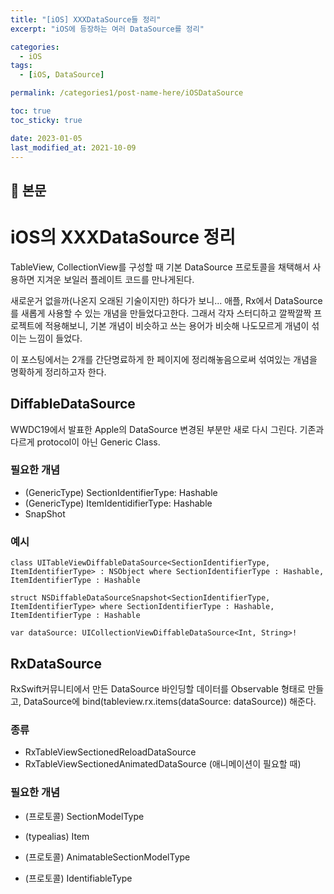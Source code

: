 ```yaml
---
title: "[iOS] XXXDataSource들 정리"
excerpt: "iOS에 등장하는 여러 DataSource를 정리"

categories:
  - iOS
tags:
  - [iOS, DataSource]

permalink: /categories1/post-name-here/iOSDataSource

toc: true
toc_sticky: true

date: 2023-01-05
last_modified_at: 2021-10-09
---
```


## 🦥 본문

# iOS의 XXXDataSource 정리

TableView, CollectionView를 구성할 때 기본 DataSource 프로토콜을 채택해서 사용하면 지겨운 보일러 플레이트 코드를 만나게된다.

새로운거 없을까(나온지 오래된 기술이지만) 하다가 보니...
애플, Rx에서 DataSource를 새롭게 사용할 수 있는 개념을 만들었다고한다.
그래서 각자 스터디하고 깔짝깔짝 프로젝트에 적용해보니, 기본 개념이 비슷하고 쓰는 용어가 비슷해 나도모르게 개념이 섞이는 느낌이 들었다.

이 포스팅에서는 2개를 간단명료하게 한 페이지에 정리해놓음으로써 섞여있는 개념을 명확하게 정리하고자 한다.

## DiffableDataSource

WWDC19에서 발표한 Apple의 DataSource
변경된 부분만 새로 다시 그린다.
기존과 다르게 protocol이 아닌 Generic Class.

### 필요한 개념
* (GenericType) SectionIdentifierType: Hashable
* (GenericType) ItemIdentidifierType: Hashable
* SnapShot

### 예시
    class UITableViewDiffableDataSource<SectionIdentifierType, ItemIdentifierType> : NSObject where SectionIdentifierType : Hashable, ItemIdentifierType : Hashable

    struct NSDiffableDataSourceSnapshot<SectionIdentifierType, ItemIdentifierType> where SectionIdentifierType : Hashable, ItemIdentifierType : Hashable

    var dataSource: UICollectionViewDiffableDataSource<Int, String>!

## RxDataSource

RxSwift커뮤니티에서 만든 DataSource
바인딩할 데이터를 Observable 형태로 만들고, DataSource에 bind(tableview.rx.items(dataSource: dataSource)) 해준다.

### 종류
* RxTableViewSectionedReloadDataSource
* RxTableViewSectionedAnimatedDataSource (애니메이션이 필요할 때)

### 필요한 개념
* (프로토콜) SectionModelType
* (typealias) Item

* (프로토콜) AnimatableSectionModelType
* (프로토콜) IdentifiableType
